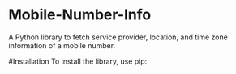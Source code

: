 # Mobile-Number-Info
A Python library to fetch service provider, location, and time zone information of a mobile number.

#Installation
To install the library, use pip:

